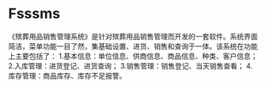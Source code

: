 # Fsssms
 《殡葬用品销售管理系统》是针对殡葬用品销售管理而开发的一套软件。系统界面简洁，菜单功能一目了然，集基础设置、进货、销售和查询于一体。该系统在功能上主要包括了：  1.基本信息：单位信息、供商信息、商品信息、种类、客户信息；  2.入库管理：进货登记、进货查询；  3.销售管理：销售登记、当天销售查看；  4.库存管理：商品库存、库存不足报警。
